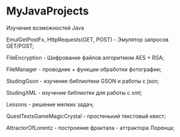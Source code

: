 ﻿# MyJavaProjects
Изучение возможностей Java


EmulGetPostFx, HttpRequests(GET, POST) - Эмулятор запросов GET/POST;

FileEncryption - Шифрование файлов алгоритмом AES + RSA;

FileManager - проводник + функции обработки фотографии;

StudingGson - изучение библиотеки GSON и работы с json;

StudingXML - изучение библиотек для работы с xml;

Lessons - решение мелких задач;

QuestTextsGameMagicCrystal - простенький текстовый квест;

AttractorOfLorentz - построение фрактала - аттрактора Лоренца;
